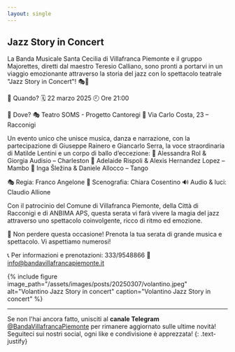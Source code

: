 ```yaml
---
layout: single
---
```


## Jazz Story in Concert

La Banda Musicale Santa Cecilia di Villafranca Piemonte e il gruppo Majorettes, diretti dal maestro Teresio Calliano, sono pronti a portarvi in un viaggio emozionante attraverso la storia del jazz con lo spettacolo teatrale "Jazz Story in Concert"! 🎭🎺

📅 Quando?
🗓 22 marzo 2025
🕘 Ore 21:00

📍 Dove?
🎭 Teatro SOMS - Progetto Cantoregi
📌 Via Carlo Costa, 23 – Racconigi

Un evento unico che unisce musica, danza e narrazione, con la partecipazione di Giuseppe Rainero e Giancarlo Serra, la voce straordinaria di Matilde Lentini e un corpo di ballo d’eccezione:
💃 Alessandra Rol & Giorgia Audisio – Charleston
💃 Adelaide Rispoli & Alexis Hernandez Lopez – Mambo
💃 Inga Šležina & Daniele Allocco – Tango

🎭 Regia: Franco Angelone
🎨 Scenografia: Chiara Cosentino
🔊 Audio & luci: Claudio Allione

Con il patrocinio del Comune di Villafranca Piemonte, della Città di Racconigi e di ANBIMA APS, questa serata vi farà vivere la magia del jazz attraverso uno spettacolo coinvolgente, ricco di ritmo ed emozione.

🔔 Non perdere questa occasione! Prenota la tua serata di grande musica e spettacolo. Vi aspettiamo numerosi!


📞 Per informazioni e prenotazioni: 333/9548866
📧 info@bandavillafrancapiemonte.it

{% include figure image_path="/assets/images/posts/20250307/volantino.jpeg" alt="Volantino Jazz Story in concert" caption="Volantino Jazz Story in concert" %}


---

Se non l'hai ancora fatto, unisciti al **canale Telegram** [@BandaVillafrancaPiemonte](https://t.me/BandaVillafrancaPiemonte) per rimanere aggiornato sulle ultime novità! Seguiteci sui nostri social, ogni like e condivisione è apprezzata!
{: .text-justify}
